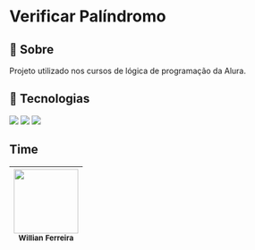 <h1>Verificar Palíndromo</h1>

<h2> 🔖 Sobre</h2>
<p>Projeto utilizado nos cursos de lógica de programação da Alura.</p>

## 🚀 Tecnologias
<div>
  <img src="https://img.shields.io/badge/HTML-239120?style=for-the-badge&logo=html5&logoColor=white">
  <img src="https://img.shields.io/badge/CSS-239120?&style=for-the-badge&logo=css3&logoColor=white">
  <img src="https://img.shields.io/badge/JavaScript-F7DF1E?style=for-the-badge&logo=javascript&logoColor=black">
</div>

##  Time

|  <img loading="lazy" src="https://avatars.githubusercontent.com/u/153012938?v=4" width="115"><br><sub>Willian Ferreira</sub>  |
|  :---:  |
